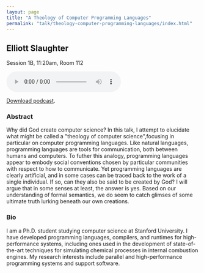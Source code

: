 ```yaml
---
layout: page
title: "A Theology of Computer Programming Languages"
permalink: "talk/theology-computer-programming-languages/index.html"
---
```


## <span class="talk-speaker">Elliott Slaughter</span>

Session 1B, 11:20am, Room 112

<audio controls><source src="{{ site.baseurl }}/audio/1B-theology-computer-programming-languages.mp3" type="audio/mpeg"></audio>

<a href="{{ site.baseurl }}/audio/1B-theology-computer-programming-languages.mp3">Download podcast</a>.

### <span class="talk-abstract">Abstract</span>

Why did God create computer science? In this talk, I attempt to elucidate what might be called a "theology of computer science",focusing in particular on computer programming languages. Like natural languages, programming languages are tools for communication, both between humans and computers. To futher this analogy, programming languages appear to embody social conventions chosen by particular communities with respect to how to communicate. Yet programming languages are clearly artificial, and in some cases can be traced back to the work of a single individual. If so, can they also be said to be created by God? I will argue that in some senses at least, the answer is yes. Based on our understanding of formal semantics, we do seem to catch glimses of some ultimate truth lurking beneath our own creations.

### <span class="talk-bio">Bio</span>

I am a Ph.D. student studying computer science at Stanford University. I have developed programming languages, compilers, and runtimes for high-performance systems, including ones used in the development of state-of-the-art techniques for simulating chemical processes in internal combustion engines. My research interests include parallel and high-performance programming systems and support software.
